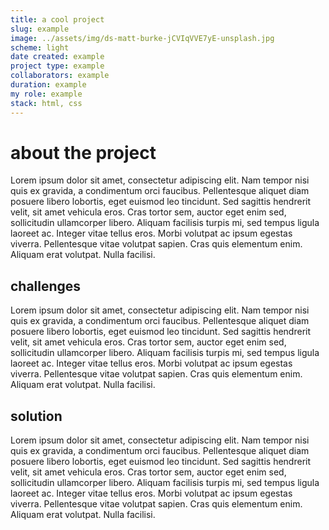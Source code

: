 ```yaml
---
title: a cool project
slug: example
image: ../assets/img/ds-matt-burke-jCVIqVVE7yE-unsplash.jpg
scheme: light
date created: example
project type: example
collaborators: example
duration: example
my role: example
stack: html, css
---
```


# about the project

Lorem ipsum dolor sit amet, consectetur adipiscing elit. Nam tempor nisi quis ex gravida, a condimentum orci faucibus. Pellentesque aliquet diam posuere libero lobortis, eget euismod leo tincidunt. Sed sagittis hendrerit velit, sit amet vehicula eros. Cras tortor sem, auctor eget enim sed, sollicitudin ullamcorper libero. Aliquam facilisis turpis mi, sed tempus ligula laoreet ac. Integer vitae tellus eros. Morbi volutpat ac ipsum egestas viverra. Pellentesque vitae volutpat sapien. Cras quis elementum enim. Aliquam erat volutpat. Nulla facilisi.


## challenges

Lorem ipsum dolor sit amet, consectetur adipiscing elit. Nam tempor nisi quis ex gravida, a condimentum orci faucibus. Pellentesque aliquet diam posuere libero lobortis, eget euismod leo tincidunt. Sed sagittis hendrerit velit, sit amet vehicula eros. Cras tortor sem, auctor eget enim sed, sollicitudin ullamcorper libero. Aliquam facilisis turpis mi, sed tempus ligula laoreet ac. Integer vitae tellus eros. Morbi volutpat ac ipsum egestas viverra. Pellentesque vitae volutpat sapien. Cras quis elementum enim. Aliquam erat volutpat. Nulla facilisi.


## solution

Lorem ipsum dolor sit amet, consectetur adipiscing elit. Nam tempor nisi quis ex gravida, a condimentum orci faucibus. Pellentesque aliquet diam posuere libero lobortis, eget euismod leo tincidunt. Sed sagittis hendrerit velit, sit amet vehicula eros. Cras tortor sem, auctor eget enim sed, sollicitudin ullamcorper libero. Aliquam facilisis turpis mi, sed tempus ligula laoreet ac. Integer vitae tellus eros. Morbi volutpat ac ipsum egestas viverra. Pellentesque vitae volutpat sapien. Cras quis elementum enim. Aliquam erat volutpat. Nulla facilisi.

